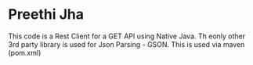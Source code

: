 # Preethi Jha
This code is a Rest Client for a GET API using Native Java. Th eonly other 3rd party library is used for Json Parsing - GSON. This is used via maven (pom.xml)
